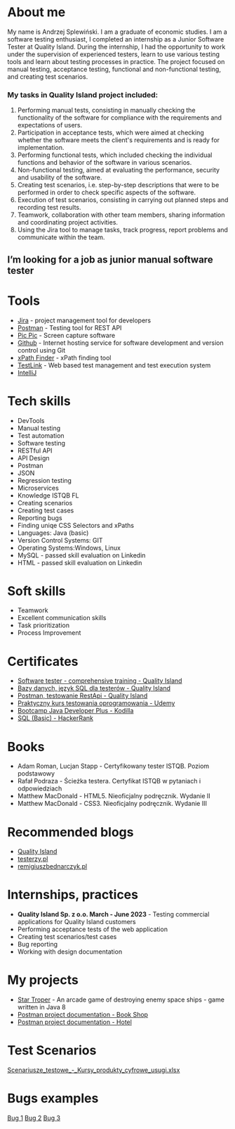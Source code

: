 # About me
My name is Andrzej Splewiński. I am a graduate of economic studies. I am a software testing enthusiast, I completed an internship as a Junior Software Tester at Quality Island. During the internship, I had the opportunity to work under the supervision of experienced testers, learn to use various testing tools and learn about testing processes in practice. The project focused on manual testing, acceptance testing, functional and non-functional testing, and creating test scenarios.

### My tasks in Quality Island project included:

1. Performing manual tests, consisting in manually checking the functionality of the software for compliance with the requirements and expectations of users.
2. Participation in acceptance tests, which were aimed at checking whether the software meets the client's requirements and is ready for implementation.
3. Performing functional tests, which included checking the individual functions and behavior of the software in various scenarios.
4. Non-functional testing, aimed at evaluating the performance, security and usability of the software.
5. Creating test scenarios, i.e. step-by-step descriptions that were to be performed in order to check specific aspects of the software.
6. Execution of test scenarios, consisting in carrying out planned steps and recording test results.
7. Teamwork, collaboration with other team members, sharing information and coordinating project activities.
8. Using the Jira tool to manage tasks, track progress, report problems and communicate within the team.

## I’m looking for a job as junior manual software tester
# Tools

* [Jira](https://www.atlassian.com/pl/software/jira) - project management tool for developers 
* [Postman](https://www.postman.com) - Testing tool for REST API
* [Pic Pic](https://picpick.app/pl) - Screen capture software
* [Github](https://github.com) - Internet hosting service for software development and version control using Git
* [xPath Finder](https://chrome.google.com/webstore/detail/xpath-finder/ihnknokegkbpmofmafnkoadfjkhlogph) - xPath finding tool
* [TestLink](https://testlink.org/) - Web based test management and test execution system
* [IntelliJ](https://www.jetbrains.com/idea/) 

# Tech skills

* DevTools
* Manual testing
* Test automation
* Software testing
* RESTful API
* API Design
* Postman 
* JSON
* Regression testing
* Microservices
* Knowledge ISTQB FL
* Creating scenarios
* Creating test cases
* Reporting bugs
* Finding uniqe CSS Selectors and xPaths
* Languages: Java (basic)
* Version Control Systems: GIT
* Operating Systems:Windows, Linux
* MySQL - passed skill evaluation on Linkedin
* HTML - passed skill evaluation on Linkedin

# Soft skills

* Teamwork
* Excellent communication skills
* Task prioritization
* Process Improvement

# Certificates

* [Software tester - comprehensive training - Quality Island](https://verified.sertifier.com/en/verify/36913850720832/?ref=email)
* [Bazy danych, język SQL dla testerów - Quality Island](https://drive.google.com/file/d/1TvwXQeupH6y19_cWwjFsvoCBzJYNgNhn/view?usp=sharing)
* [Postman, testowanie RestApi - Quality Island](https://verified.sertifier.com/en/verify/51182080075683?ref=email)
* [Praktyczny kurs testowania oprogramowania - Udemy](https://www.udemy.com/certificate/UC-07542955-cf35-47a0-9fb1-731fd2b70425/)
* [Bootcamp Java Developer Plus - Kodilla](https://drive.google.com/file/d/1OuimncWOcarnEQi9VJ0u0UGFphhFSNcx/view?usp=sharing)
* [SQL (Basic) - HackerRank](https://www.hackerrank.com/certificates/07c741b81cd7)

# Books

* Adam Roman, Lucjan Stapp - Certyfikowany tester ISTQB. Poziom podstawowy
* Rafał Podraza - Ścieżka testera. Certyfikat ISTQB w pytaniach i odpowiedziach
* Matthew MacDonald - HTML5. Nieoficjalny podręcznik. Wydanie II
* Matthew MacDonald - CSS3. Nieoficjalny podręcznik. Wydanie III

# Recommended blogs
* [Quality Island](https://qualityisland.pl/blog/)
* [testerzy.pl](https://testerzy.pl/)
* [remigiuszbednarczyk.pl](https://remigiuszbednarczyk.pl)

# Internships, practices

* **Quality Island Sp. z o.o.  March - June 2023** - Testing commercial applications for Quality Island customers
* Performing acceptance tests of the web application
* Creating test scenarios/test cases
* Bug reporting
* Working with design documentation

# My projects

* [Star Troper](https://github.com/Rzesiasty/StarTrooper/tree/master) - An arcade game of destroying enemy space ships - game written in Java 8
* [Postman project documentation - Book Shop](https://documenter.getpostman.com/view/8567940/2s93kz6kLf) 
* [Postman project documentation - Hotel](https://documenter.getpostman.com/view/8567940/2s93m1Z4N8)

# Test Scenarios
[Scenariusze_testowe_-_Kursy_produkty_cyfrowe_usugi.xlsx](https://docs.google.com/spreadsheets/d/1GBRaQ5kMaVj8z_k0qSCSrPvHdFiefn3C/edit?usp=sharing&ouid=111012013375605129694&rtpof=true&sd=true)

# Bugs examples
[Bug 1](https://drive.google.com/file/d/12MYPmOrSoAmizcAYSWYF4u2EBfQWXGNv/view?usp=sharing)
[Bug 2](https://drive.google.com/file/d/16D-JFHlAGAtyF19YOHgVr4XVB8aDD3ZU/view?usp=sharing)
[Bug 3](https://drive.google.com/file/d/1VZecdxwBROMw1RodbyFSLCwvLAO6SP5Y/view?usp=sharing)

